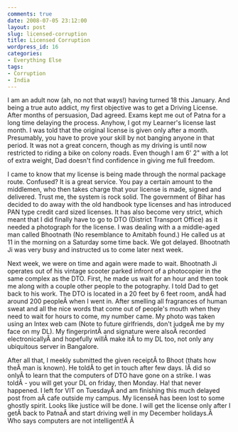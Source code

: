 ```yaml
---
comments: true
date: 2008-07-05 23:12:00
layout: post
slug: licensed-corruption
title: Licensed Corruption
wordpress_id: 16
categories:
- Everything Else
tags:
- Corruption
- India
---
```


I am an adult now (ah, no not that ways!) having turned 18 this January. And being a true auto addict, my first objective was to get a Driving License.  After months of persuasion, Dad agreed. Exams kept me out of Patna for a long time delaying the process. Anyhow, I got my Learner's license last month.  I was told that the original license is given only after a month. Presumably, you have to prove your skill  by not banging anyone in that period. It was not a great concern, though as my driving is until now restricted to riding a bike on colony roads. Even though I am 6' 2" with a lot of extra weight, Dad doesn't find confidence in giving me full freedom.  
  
I came to know that my license is being made through the normal package route. Confused? It is a great service. You pay a certain amount to the middlemen, who then takes charge that your license is made, signed and delivered. Trust me, the system is rock solid. The government of Bihar has decided to do away with the old handbook type licenses and has introduced PAN type credit card sized licenses. It has also become very strict, which meant that I did finally have to go to DTO (District Transport Office) as it needed a photograph for the license. I was dealing with a a middle-aged man called Bhootnath (No resemblance to Amitabh found.) He called us at 11 in the morning on a Saturday some time back. We got delayed. Bhootnath Ji was very busy and instructed us to come later next week.   
  
Next week, we were on time and again were made to wait. Bhootnath Ji operates out of his vintage scooter parked infront of a photocopier in the same complex as the DTO. First, he made us wait for an hour and then took me along with a couple other people to the potography. I told Dad to get back to his work.   The DTO is  located in a 20 feet by  6 feet room, andÂ had around 200 peopleÂ when I went in. After smelling all fragrances of human sweat and all the nice words that come out of people's mouth when they need to wait for hours to come, my number came. My photo was taken using an Intex web cam (Note to future girlfriends, don't judgeÂ me by my face on my DL). My fingerprintÂ and signature were alsoÂ recorded electronicallyÂ and hopefully willÂ make itÂ to my DL too, not only any ubiquitous server in Bangalore.  
  
After all that, I meekly submitted the given receiptÂ to Bhoot (thats how theÂ man is known). He toldÂ to get in touch after few days. IÂ did so onlyÂ to learn that the computers of DTO have gone on a strike. I was toldÂ - you will get your DL on friday, then Monday. Ha! that never happened. I left for VIT on TuesdayÂ and am finishing this much delayed post from aÂ cafe outside my campus. My licenseÂ has been lost to some ghostly spirit. Looks like justice will be done. I will get the license only after I getÂ back to PatnaÂ and start driving well in my December holidays.Â   
Who says computers are not intelligent!Â Â 
